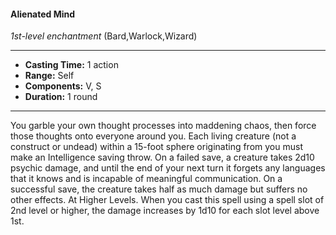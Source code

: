 #### Alienated Mind
*1st-level enchantment* (Bard,Warlock,Wizard)
___
- **Casting Time:** 1 action
- **Range:** Self
- **Components:** V, S
- **Duration:** 1 round
---
You garble your own thought processes into
maddening chaos, then force those thoughts onto
everyone around you. Each living creature (not a
construct or undead) within a 15-foot sphere
originating from you must make an Intelligence
saving throw. On a failed save, a creature takes 2d10
psychic damage, and until the end of your next turn
it forgets any languages that it knows and is
incapable of meaningful communication. On a
successful save, the creature takes half as much
damage but suffers no other effects.
At Higher Levels.  When you cast this spell using
a spell slot of 2nd level or higher, the damage
increases by 1d10 for each slot level above 1st.
